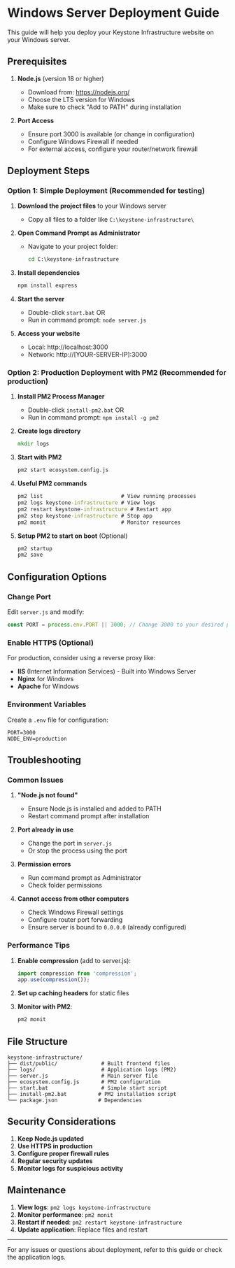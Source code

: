 # Windows Server Deployment Guide

This guide will help you deploy your Keystone Infrastructure website on your Windows server.

## Prerequisites

1. **Node.js** (version 18 or higher)
   - Download from: https://nodejs.org/
   - Choose the LTS version for Windows
   - Make sure to check "Add to PATH" during installation

2. **Port Access**
   - Ensure port 3000 is available (or change in configuration)
   - Configure Windows Firewall if needed
   - For external access, configure your router/network firewall

## Deployment Steps

### Option 1: Simple Deployment (Recommended for testing)

1. **Download the project files** to your Windows server
   - Copy all files to a folder like `C:\keystone-infrastructure\`

2. **Open Command Prompt as Administrator**
   - Navigate to your project folder:
     ```cmd
     cd C:\keystone-infrastructure
     ```

3. **Install dependencies**
   ```cmd
   npm install express
   ```

4. **Start the server**
   - Double-click `start.bat` OR
   - Run in command prompt: `node server.js`

5. **Access your website**
   - Local: http://localhost:3000
   - Network: http://[YOUR-SERVER-IP]:3000

### Option 2: Production Deployment with PM2 (Recommended for production)

1. **Install PM2 Process Manager**
   - Double-click `install-pm2.bat` OR
   - Run in command prompt: `npm install -g pm2`

2. **Create logs directory**
   ```cmd
   mkdir logs
   ```

3. **Start with PM2**
   ```cmd
   pm2 start ecosystem.config.js
   ```

4. **Useful PM2 commands**
   ```cmd
   pm2 list                         # View running processes
   pm2 logs keystone-infrastructure # View logs
   pm2 restart keystone-infrastructure # Restart app
   pm2 stop keystone-infrastructure # Stop app
   pm2 monit                        # Monitor resources
   ```

5. **Setup PM2 to start on boot** (Optional)
   ```cmd
   pm2 startup
   pm2 save
   ```

## Configuration Options

### Change Port
Edit `server.js` and modify:
```javascript
const PORT = process.env.PORT || 3000; // Change 3000 to your desired port
```

### Enable HTTPS (Optional)
For production, consider using a reverse proxy like:
- **IIS** (Internet Information Services) - Built into Windows Server
- **Nginx** for Windows
- **Apache** for Windows

### Environment Variables
Create a `.env` file for configuration:
```
PORT=3000
NODE_ENV=production
```

## Troubleshooting

### Common Issues

1. **"Node.js not found"**
   - Ensure Node.js is installed and added to PATH
   - Restart command prompt after installation

2. **Port already in use**
   - Change the port in `server.js`
   - Or stop the process using the port

3. **Permission errors**
   - Run command prompt as Administrator
   - Check folder permissions

4. **Cannot access from other computers**
   - Check Windows Firewall settings
   - Configure router port forwarding
   - Ensure server is bound to `0.0.0.0` (already configured)

### Performance Tips

1. **Enable compression** (add to server.js):
   ```javascript
   import compression from 'compression';
   app.use(compression());
   ```

2. **Set up caching headers** for static files

3. **Monitor with PM2**:
   ```cmd
   pm2 monit
   ```

## File Structure

```
keystone-infrastructure/
├── dist/public/              # Built frontend files
├── logs/                     # Application logs (PM2)
├── server.js                 # Main server file
├── ecosystem.config.js       # PM2 configuration
├── start.bat                 # Simple start script
├── install-pm2.bat          # PM2 installation script
└── package.json             # Dependencies
```

## Security Considerations

1. **Keep Node.js updated**
2. **Use HTTPS in production**
3. **Configure proper firewall rules**
4. **Regular security updates**
5. **Monitor logs for suspicious activity**

## Maintenance

1. **View logs**: `pm2 logs keystone-infrastructure`
2. **Monitor performance**: `pm2 monit`
3. **Restart if needed**: `pm2 restart keystone-infrastructure`
4. **Update application**: Replace files and restart

---

For any issues or questions about deployment, refer to this guide or check the application logs.